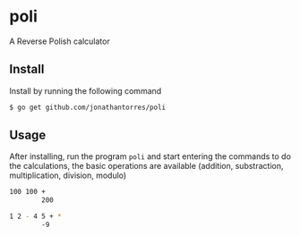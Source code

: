 # poli
A Reverse Polish calculator

## Install
Install by running the following command
```bash
$ go get github.com/jonathantorres/poli
```

## Usage
After installing, run the program `poli` and start entering the commands to do the calculations, the basic operations are available (addition, substraction, multiplication, division, modulo)
```bash
100 100 +
        200

1 2 - 4 5 + *
        -9
```
